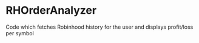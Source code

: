 # RHOrderAnalyzer
Code which fetches Robinhood history for the user and displays profit/loss per symbol
